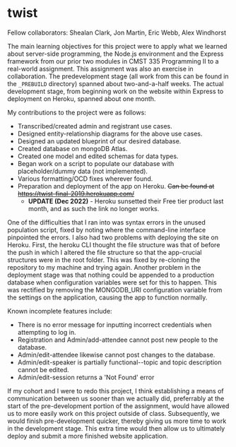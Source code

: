 # twist
Fellow collaborators:  Shealan Clark, Jon Martin, Eric Webb, Alex Windhorst

The main learning objectives for this project were to apply what we learned about server-side programming, the Node.js environment and the Express framework from our prior two modules in CMST 335 Programming II to a real-world assignment.  This assignment was also an exercise in collaboration.  The predevelopment stage (all work from this can be found in the `_PREBUILD` directory) spanned about two-and-a-half weeks.  The actual development stage, from beginning work on the website within Express to deployment on Heroku, spanned about one month.

My contributions to the project were as follows:
- Transcribed/created admin and registrant use cases.
- Designed entity-relationship diagrams for the above use cases.
- Designed an updated blueprint of our desired database.
- Created database on mongoDB Atlas.
- Created one model and edited schemas for data types.
- Began work on a script to populate our database with placeholder/dummy data (not implemented).
- Various formatting/OCD fixes wherever found.
- Preparation and deployment of the app on Heroku.  ~~Can be found at https://twist-final-2019.herokuapp.com/~~
  - **UPDATE (Dec 2022)** - Heroku sunsetted their Free tier product last month, and as such the link no longer works.

One of the difficulties that I ran into was syntax errors in the unused population script, fixed by noting where the command-line interface pinpointed the errors.  I also had two problems with deploying the site on Heroku.  First, the heroku CLI thought the file structure was that of before the push in which I altered the file structure so that the app-crucial structures were in the root folder.  This was fixed by re-cloning the repository to my machine and trying again.  Another problem in the deployment stage was that nothing could be appended to a production database when configuration variables were set for this to happen.  This was rectified by removing the MONGODB_URI configuration variable from the settings on the application, causing the app to function normally.

Known incomplete features include:
- There is no error message for inputting incorrect credentials when attempting to log in.
- Registration and Admin/add-attendee cannot post new people to the database.
- Admin/edit-attendee likewise cannot post changes to the database.
- Admin/edit-speaker is partially functional--topic and topic description cannot be edited.
- Admin/edit-session returns a 'Not Found' error

If my cohort and I were to redo this project, I think establishing a means of communication between us sooner than we actually did, preferrably at the start of the pre-development portion of the assignment, would have allowed us to more easily work on this project outside of class.  Subsequently, we would finish pre-development quicker, thereby giving us more time to work in the development stage.  This extra time would then allow us to ultimately deploy and submit a more finished website application.
